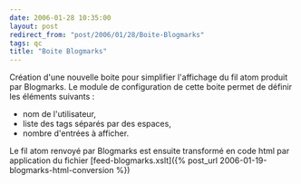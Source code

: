 ```yaml
---
date: 2006-01-28 10:35:00
layout: post
redirect_from: "post/2006/01/28/Boite-Blogmarks"
tags: qc
title: "Boite Blogmarks"
---
```


Création d'une nouvelle boite pour simplifier l'affichage du fil atom
produit par Blogmarks. Le module de configuration de cette boite permet de
définir les éléments suivants :

* nom de l'utilisateur,
* liste des tags séparés par des espaces,
* nombre d'entrées à afficher.

Le fil atom renvoyé par Blogmarks est ensuite transformé en code html par
application du fichier [feed-blogmarks.xslt]({% post_url 2006-01-19-blogmarks-html-conversion %})
